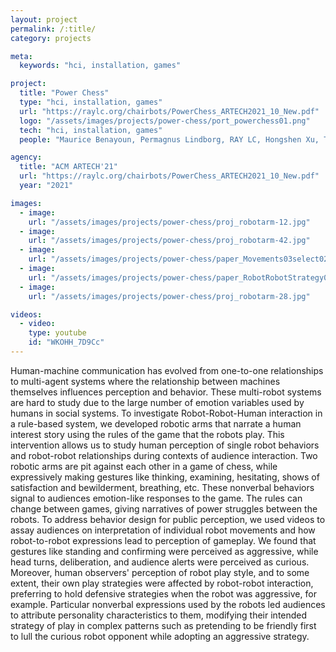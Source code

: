 ```yaml
---
layout: project
permalink: /:title/
category: projects

meta:
  keywords: "hci, installation, games"

project:
  title: "Power Chess"
  type: "hci, installation, games"
  url: "https://raylc.org/chairbots/PowerChess_ARTECH2021_10_New.pdf"
  logo: "/assets/images/projects/power-chess/port_powerchess01.png"
  tech: "hci, installation, games"
  people: "Maurice Benayoun, Permagnus Lindborg, RAY LC, Hongshen Xu, Tony Zhang, Sam Chan, Charlie Yip"

agency:
  title: "ACM ARTECH'21"
  url: "https://raylc.org/chairbots/PowerChess_ARTECH2021_10_New.pdf"
  year: "2021"

images:
  - image:
    url: "/assets/images/projects/power-chess/proj_robotarm-12.jpg"
  - image:
    url: "/assets/images/projects/power-chess/proj_robotarm-42.jpg"
  - image:
    url: "/assets/images/projects/power-chess/paper_Movements03select02.jpg"
  - image:
    url: "/assets/images/projects/power-chess/paper_RobotRobotStrategy01.jpg"
  - image:
    url: "/assets/images/projects/power-chess/proj_robotarm-28.jpg"

videos:
  - video:
    type: youtube
    id: "WKOHH_7D9Cc"
---
```

<p>Human-machine communication has evolved from one-to-one relationships to multi-agent systems where the relationship between machines themselves influences perception and behavior. These multi-robot systems are hard to study due to the large number of emotion variables used by humans in social systems. To investigate Robot-Robot-Human interaction in a rule-based system, we developed robotic arms that narrate a human interest story using the rules of the game that the robots play. This intervention allows us to study human perception of single robot behaviors and robot-robot relationships during contexts of audience interaction. Two robotic arms are pit against each other in a game of chess, while expressively making gestures like thinking, examining, hesitating, shows of satisfaction and bewilderment, breathing, etc. These nonverbal behaviors signal to audiences emotion-like responses to the game. The rules can change between games, giving narratives of power struggles between the robots. To address behavior design for public perception, we used videos to assay audiences on interpretation of individual robot movements and how robot-to-robot expressions lead to perception of gameplay. We found that gestures like standing and confirming were perceived as aggressive, while head turns, deliberation, and audience alerts were perceived as curious. Moreover, human observers' perception of robot play style, and to some extent, their own play strategies were affected by robot-robot interaction, preferring to hold defensive strategies when the robot was aggressive, for example. Particular nonverbal expressions used by the robots led audiences to attribute personality characteristics to them, modifying their intended strategy of play in complex patterns such as pretending to be friendly first to lull the curious robot opponent while adopting an aggressive strategy.</p>